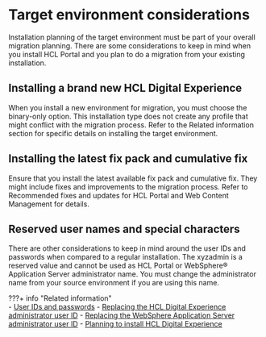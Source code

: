 # Target environment considerations

Installation planning of the target environment must be part of your overall migration planning. There are some considerations to keep in mind when you install HCL Portal and you plan to do a migration from your existing installation.

## Installing a brand new HCL Digital Experience

When you install a new environment for migration, you must choose the binary-only option. This installation type does not create any profile that might conflict with the migration process. Refer to the Related information section for specific details on installing the target environment.

## Installing the latest fix pack and cumulative fix

Ensure that you install the latest available fix pack and cumulative fix. They might include fixes and improvements to the migration process. Refer to Recommended fixes and updates for HCL Portal and Web Content Management for details.

## Reserved user names and special characters

There are other considerations to keep in mind around the user IDs and passwords when compared to a regular installation. The xyzadmin is a reserved value and cannot be used as HCL Portal or WebSphere® Application Server administrator name. You must change the administrator name from your source environment if you are using this name.


???+ info "Related information"  
    -   [User IDs and passwords](../../../../get_started/plan_deployment/traditional_deployment/sec_chars.md)
    -   [Replacing the HCL Digital Experience administrator user ID](../../security/people/authentication/updating_userid_pwd/portalid.md)
    -   [Replacing the WebSphere Application Server administrator user ID](../../security/people/authentication/updating_userid_pwd/rep_was_id.md)
    -   [Planning to install HCL Digital Experience](../../../../get_started/plan_deployment/traditional_deployment/index.md)


